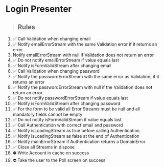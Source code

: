 # Login Presenter

> ## Rules
1. ✅ Call Validation when changing email
2. ✅ Notify emailErrorStream with the same Validation error if it returns an error
3. Notify emailErrorStream with null if Validation does not return an error
4. ✅ Do not notify emailErrorStream if value equals last
5. ✅ Notify isFormValidStream after changing email
6. ✅ Call Validation when changing password
7. ✅ Notify the passwordErrorStream with the same error as Validation, if it returns an error
8. ✅ Notify the passwordErrorStream with null if the Validation does not return an error
9. ✅ Do not notify passwordErrorStream if value equals last
10. ✅ Notify isFormValidStream after changing password
11. ✅ For the form to be valid all Error Streams must be null and all mandatory fields cannot be empty
12. ✅ Do not notify isFormValidStream if value equals last
13. ✅ Call Authentication with correct email and password
14. ✅ Notify isLoadingStream as true before calling Authentication
15. ✅ Notify isLoadingStream as false at the end of Authentication
16. ✅ Notify mainErrorStream if Authentication returns a DomainError
17. ✅ Close all Streams in dispose
18. ⛔️ Write Account in cache on success
19. ⛔️ Take the user to the Poll screen on success